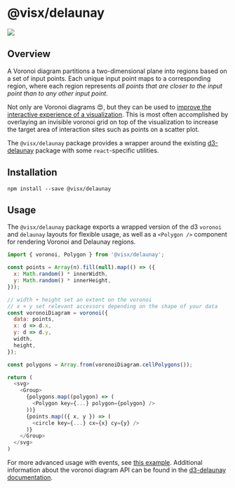 # @visx/delaunay

<a title="@visx/delaunay npm downloads" href="https://www.npmjs.com/package/@visx/delaunay">
  <img src="https://img.shields.io/npm/dm/@visx/delaunay.svg?style=flat-square" />
</a>

## Overview

A Voronoi diagram partitions a two-dimensional plane into regions based on a set of input points.
Each unique input point maps to a corresponding region, where each region represents _all points
that are closer to the input point than to any other input point_.

Not only are Voronoi diagrams 😍, but they can be used to
[improve the interactive experience of a visualization](https://www.visualcinnamon.com/2015/07/voronoi.html).
This is most often accomplished by overlaying an invisible voronoi grid on top of the visualization
to increase the target area of interaction sites such as points on a scatter plot.

The `@visx/delaunay` package provides a wrapper around the existing
[d3-delaunay](https://github.com/d3/d3-delaunay) package with some `react`-specific utilities.

## Installation

```
npm install --save @visx/delaunay
```

## Usage

The `@visx/delaunay` package exports a wrapped version of the d3 `voronoi` and `delaunay` layouts for flexible usage,
as well as a `<Polygon />` component for rendering Voronoi and Delaunay regions.

```js
import { voronoi, Polygon } from '@visx/delaunay';

const points = Array(n).fill(null).map(() => ({
  x: Math.random() * innerWidth,
  y: Math.random() * innerHeight,
}));

// width + height set an extent on the voronoi
// x + y set relevant accessors depending on the shape of your data
const voronoiDiagram = voronoi({
  data: points,
  x: d => d.x,
  y: d => d.y,
  width,
  height,
});

const polygons = Array.from(voronoiDiagram.cellPolygons());

return (
  <svg>
    <Group>
      {polygons.map((polygon) => (
        <Polygon key={...} polygon={polygon} />
      ))}
      {points.map(({ x, y }) => (
        <circle key={...} cx={x} cy={y} />
      )}
    </Group>
  </svg>
)
```

For more advanced usage with events, see [this example](https://airbnb.io/visx/delaunay). Additional
information about the voronoi diagram API can be found in the
[d3-delaunay documentation](https://github.com/d3/d3-delaunay#voronoi).
